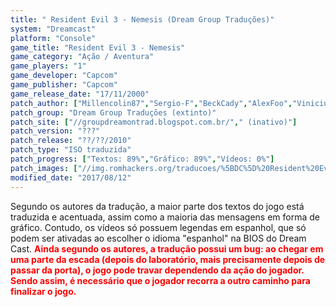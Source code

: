 ```yaml
---
title: " Resident Evil 3 - Nemesis (Dream Group Traduções)"
system: "Dreamcast"
platform: "Console"
game_title: "Resident Evil 3 - Nemesis"
game_category: "Ação / Aventura"
game_players: "1"
game_developer: "Capcom"
game_publisher: "Capcom"
game_release_date: "17/11/2000"
patch_author: ["Millencolin87","Sergio-F","BeckCady","AlexFoo","Vinicius"]
patch_group: "Dream Group Traduções (extinto)"
patch_site: ["//groupdreamontrad.blogspot.com.br/"," (inativo)"]
patch_version: "???"
patch_release: "??/??/2010"
patch_type: "ISO traduzida"
patch_progress: ["Textos: 89%","Gráfico: 89%","Vídeos: 0%"]
patch_images: ["//img.romhackers.org/traducoes/%5BDC%5D%20Resident%20Evil%203%20-%20Dream%20Group%20-%201.jpg","//img.romhackers.org/traducoes/%5BDC%5D%20Resident%20Evil%203%20-%20Dream%20Group%20-%202.jpg","//img.romhackers.org/traducoes/%5BDC%5D%20Resident%20Evil%203%20-%20Dream%20Group%20-%203.jpg"]
modified_date: "2017/08/12"
---
```

Segundo os autores da tradução, a maior parte dos textos do jogo está traduzida e acentuada, assim como a maioria das mensagens em forma de gráfico. Contudo, os vídeos só possuem legendas em espanhol, que só podem ser ativadas ao escolher o idioma "espanhol" na BIOS do Dream Cast. <span style="color:red"><b>Ainda segundo os autores, a tradução possui um bug: ao chegar em uma parte da escada (depois do laboratório, mais precisamente depois de passar da porta), o jogo pode travar dependendo da ação do jogador. Sendo assim, é necessário que o jogador recorra a outro caminho para finalizar o jogo.</b></span>
